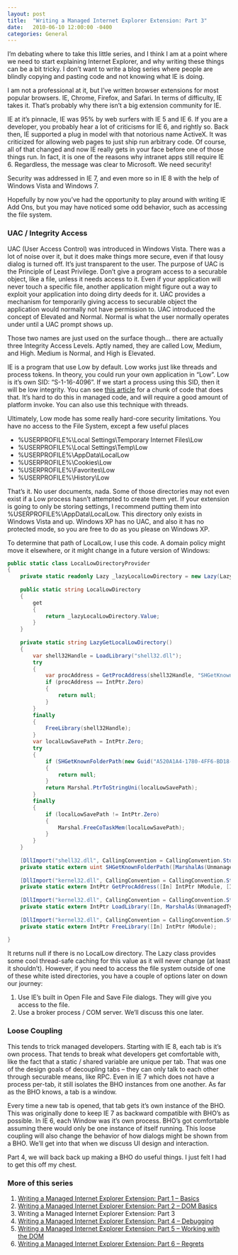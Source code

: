 ```yaml
---
layout: post
title:  "Writing a Managed Internet Explorer Extension: Part 3"
date:   2010-06-10 12:00:00 -0400
categories: General
---
```


I’m debating where to take this little series, and I think I am at a point
where we need to start explaining Internet Explorer, and why writing these things
can be a bit tricky. I don’t want to write a blog series where people are
blindly copying and pasting code and not knowing what IE is doing.


I am not a professional at it, but I’ve written browser extensions for most
popular browsers. IE, Chrome, Firefox, and Safari. In terms of difficulty,
IE takes it. That’s probably why there isn’t a big extension community for IE.

IE at it’s pinnacle, IE was 95% by web surfers with IE 5 and IE 6. If you are a
developer, you probably hear a lot of criticisms for IE 6, and rightly so. Back
then, IE supported a plug in model with that notorious name ActiveX. It was
criticized for allowing web pages to just ship run arbitrary code. Of course,
all of that changed and now IE really gets in your face before one of those
things run. In fact, it is one of the reasons why intranet apps still require
IE 6. Regardless, the message was clear to Microsoft. We need security!

Security was addressed in IE 7, and even more so in IE 8 with the help of
Windows Vista and Windows 7.

Hopefully by now you’ve had the opportunity to play around with writing IE Add
Ons, but you may have noticed some odd behavior, such as accessing the file
system.

### UAC / Integrity Access

UAC (User Access Control) was introduced in Windows Vista. There was a lot of
noise over it, but it does make things more secure, even if that lousy dialog is
turned off. It’s just transparent to the user. The purpose of UAC is the
Principle of Least Privilege. Don’t give a program access to a securable object,
like a file, unless it needs access to it. Even if your application will never
touch a specific file, another application might figure out a way to exploit
your application into doing dirty deeds for it. UAC provides a mechanism for
temporarily giving access to securable object the application would normally not
have permission to. UAC introduced the concept of Elevated and Normal. Normal is
what the user normally operates under until a UAC prompt shows up.

Those two names are just used on the surface though… there are actually three
Integrity Access Levels. Aptly named, they are called Low, Medium, and High.
Medium is Normal, and High is Elevated.

IE is a program that use Low by default. Low works just like threads and process
tokens. In theory, you could run your own application in “Low”. Low is it’s own
SID: “S-1-16-4096”. If we start a process using this SID, then it will be low
integrity. You can see [this article][2] for a chunk of code that does that. It’s
hard to do this in managed code, and will require a good amount of platform
invoke. You can also use this technique with threads.

Ultimately, Low mode has some really hard-core security limitations. You have no
access to the File System, except a few useful places

* %USERPROFILE%\Local Settings\Temporary Internet Files\Low
* %USERPROFILE%\Local Settings\Temp\Low
* %USERPROFILE%\AppData\LocalLow
* %USERPROFILE%\Cookies\Low
* %USERPROFILE%\Favorites\Low
* %USERPROFILE%\History\Low

That’s it. No user documents, nada. Some of those directories may not even
exist if a Low process hasn’t attempted to create them yet. If your extension is
going to only be storing settings, I recommend putting them into
%USERPROFILE%\AppData\LocalLow. This directory only exists in Windows Vista and
up. Windows XP has no UAC, and also it has no protected mode, so you are free to
do as you please on Windows XP.

To determine that path of LocalLow, I use this code. A domain policy might move
it elsewhere, or it might change in a future version of Windows:

<div id="more"></div>

```csharp
public static class LocalLowDirectoryProvider
{
    private static readonly Lazy _lazyLocalLowDirectory = new Lazy(LazyGetLocalLowDirectory, LazyThreadSafetyMode.ExecutionAndPublication);
 
    public static string LocalLowDirectory
    {
        get
        {
            return _lazyLocalLowDirectory.Value;
        }
    }
 
    private static string LazyGetLocalLowDirectory()
    {
        var shell32Handle = LoadLibrary("shell32.dll");
        try
        {
            var procAddress = GetProcAddress(shell32Handle, "SHGetKnownFolderPath");
            if (procAddress == IntPtr.Zero)
            {
                return null;
            }
        }
        finally
        {
            FreeLibrary(shell32Handle);
        }
        var localLowSavePath = IntPtr.Zero;
        try
        {
            if (SHGetKnownFolderPath(new Guid("A520A1A4-1780-4FF6-BD18-167343C5AF16"), 0, IntPtr.Zero, out localLowSavePath) != CONSTS.S_OK)
            {
                return null;
            }
            return Marshal.PtrToStringUni(localLowSavePath);
        }
        finally
        {
            if (localLowSavePath != IntPtr.Zero)
            {
                Marshal.FreeCoTaskMem(localLowSavePath);
            }
        }
    }
 
    [DllImport("shell32.dll", CallingConvention = CallingConvention.StdCall, EntryPoint = "SHGetKnownFolderPath")]
    private static extern uint SHGetKnownFolderPath([MarshalAs(UnmanagedType.LPStruct)] Guid rfid, uint dwFlags, IntPtr hToken, out IntPtr pszPath);
 
    [DllImport("kernel32.dll", CallingConvention = CallingConvention.StdCall, EntryPoint = "GetProcAddress", CharSet = CharSet.Ansi)]
    private static extern IntPtr GetProcAddress([In] IntPtr hModule, [In, MarshalAs(UnmanagedType.LPStr)] string lpProcName);
 
    [DllImport("kernel32.dll", CallingConvention = CallingConvention.StdCall, EntryPoint = "LoadLibrary", CharSet = CharSet.Auto)]
    private static extern IntPtr LoadLibrary([In, MarshalAs(UnmanagedType.LPTStr)] string lpFileName);
 
    [DllImport("kernel32.dll", CallingConvention = CallingConvention.StdCall, EntryPoint = "FreeLibrary")]
    private static extern IntPtr FreeLibrary([In] IntPtr hModule);
 
}
```

It returns null if there is no LocalLow directory. The Lazy class provides some
cool thread-safe caching for this value as it will never change (at least it
shouldn’t).
However, if you need to access the file system outside of one of these white 
isted directories, you have a couple of options later on down our journey:

1. Use IE’s built in Open File and Save File dialogs. They will give you access to
the file.
1. Use a broker process / COM server. We’ll discuss this one later.

### Loose Coupling

This tends to trick managed developers. Starting with IE 8, each tab is it’s own
process. That tends to break what developers get comfortable with, like the fact
that a static / shared variable are unique per tab. That was one of the design
goals of decoupling tabs – they can only talk to each other through securable
means, like RPC. Even in IE 7 which does not have a process per-tab, it still
isolates the BHO instances from one another. As far as the BHO knows, a tab is a
window.

Every time a new tab is opened, that tab gets it’s own instance of the BHO. This
was originally done to keep IE 7 as backward compatible with BHO’s as possible.
In IE 6, each Window was it’s own process. BHO’s got comfortable assuming there
would only be one instance of itself running. This loose coupling will also
change the behavior of how dialogs might be shown from a BHO. We’ll get into that
when we discuss UI design and interaction.

Part 4, we will back back up making a BHO do useful things. I just felt I had to
get this off my chest.

### More of this series

1. [Writing a Managed Internet Explorer Extension: Part 1 – Basics][1]
1. [Writing a Managed Internet Explorer Extension: Part 2 – DOM Basics][3]
1. Writing a Managed Internet Explorer Extension: Part 3
1. [Writing a Managed Internet Explorer Extension: Part 4 – Debugging][4]
1. [Writing a Managed Internet Explorer Extension: Part 5 – Working with the DOM][5]
1. [Writing a Managed Internet Explorer Extension: Part 6 – Regrets][6]

[1]: /2009/11/18/writing-a-managed-internet-explorer-extension-part-1-basics/
[2]: https://msdn.microsoft.com/en-us/library/bb250462(VS.85).aspx#dse_stlip
[3]: /2010/05/31/writing-a-managed-internet-explorer-extension-part-2-dom-basics/
[4]: /2010/11/28/writing-a-managed-internet-explorer-extension-part-4-debugging/
[5]: /2010/12/12/writing-a-managed-internet-explorer-extension-part-5-working-with-the-dom/
[6]: /2012/09/03/regrets-managed-browser-helper-objects/
[7]: /images/ieattach.png
[8]: /images/iebphit.png